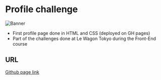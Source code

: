 # Profile challenge
![Banner](https://github.com/Ren33000/profile/blob/gh-pages/Screen%20Shot%202021-11-16%20at%2020.07.47.png)

- First profile page done in HTML and CSS (deployed on GH pages)
- Part of the challenges done at Le Wagon Tokyo during the Front-End course

## URL
[Github page link](http://ren33000.me/profile/)


